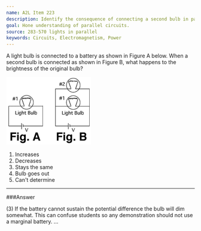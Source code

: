 ```yaml
---
name: A2L Item 223
description: Identify the consequence of connecting a second bulb in parallel in a circuit.
goal: Hone understanding of parallel circuits.
source: 283-570 lights in parallel
keywords: Circuits, Electromagnetism, Power
---
```


A light bulb is connected to a battery as shown in Figure A below. When
a second bulb is connected as shown in Figure B, what happens to the
brightness of the original bulb?

![Item223_fig1.gif](../images/Item223_fig1.gif)

1. Increases
2. Decreases
3. Stays the same
4. Bulb goes out
5. Can't determine


<hr/>

###Answer

(3) If the battery cannot sustain the potential difference the bulb will
dim somewhat. This can confuse students so any demonstration should not
use a marginal battery.
...
